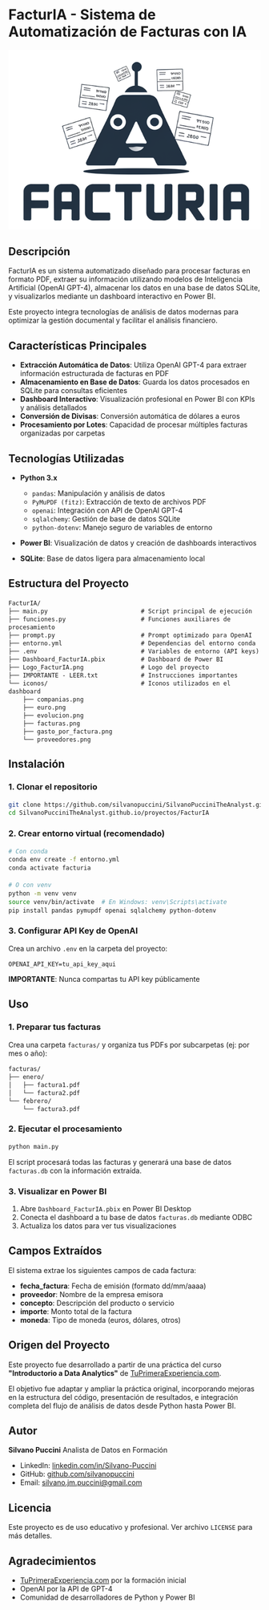 # FacturIA - Sistema de Automatización de Facturas con IA

![FacturIA](Logo_FacturIA.png)

## Descripción

FacturIA es un sistema automatizado diseñado para procesar facturas en formato PDF, extraer su información utilizando modelos de Inteligencia Artificial (OpenAI GPT-4), almacenar los datos en una base de datos SQLite, y visualizarlos mediante un dashboard interactivo en Power BI.

Este proyecto integra tecnologías de análisis de datos modernas para optimizar la gestión documental y facilitar el análisis financiero.

## Características Principales

- **Extracción Automática de Datos**: Utiliza OpenAI GPT-4 para extraer información estructurada de facturas en PDF
- **Almacenamiento en Base de Datos**: Guarda los datos procesados en SQLite para consultas eficientes
- **Dashboard Interactivo**: Visualización profesional en Power BI con KPIs y análisis detallados
- **Conversión de Divisas**: Conversión automática de dólares a euros
- **Procesamiento por Lotes**: Capacidad de procesar múltiples facturas organizadas por carpetas

## Tecnologías Utilizadas

- **Python 3.x**
  - `pandas`: Manipulación y análisis de datos
  - `PyMuPDF (fitz)`: Extracción de texto de archivos PDF
  - `openai`: Integración con API de OpenAI GPT-4
  - `sqlalchemy`: Gestión de base de datos SQLite
  - `python-dotenv`: Manejo seguro de variables de entorno

- **Power BI**: Visualización de datos y creación de dashboards interactivos

- **SQLite**: Base de datos ligera para almacenamiento local

## Estructura del Proyecto

```
FacturIA/
├── main.py                          # Script principal de ejecución
├── funciones.py                     # Funciones auxiliares de procesamiento
├── prompt.py                        # Prompt optimizado para OpenAI
├── entorno.yml                      # Dependencias del entorno conda
├── .env                             # Variables de entorno (API keys)
├── Dashboard_FacturIA.pbix          # Dashboard de Power BI
├── Logo_FacturIA.png                # Logo del proyecto
├── IMPORTANTE - LEER.txt            # Instrucciones importantes
└── iconos/                          # Iconos utilizados en el dashboard
    ├── companias.png
    ├── euro.png
    ├── evolucion.png
    ├── facturas.png
    ├── gasto_por_factura.png
    └── proveedores.png
```

## Instalación

### 1. Clonar el repositorio

```bash
git clone https://github.com/silvanopuccini/SilvanoPucciniTheAnalyst.github.io.git
cd SilvanoPucciniTheAnalyst.github.io/proyectos/FacturIA
```

### 2. Crear entorno virtual (recomendado)

```bash
# Con conda
conda env create -f entorno.yml
conda activate facturia

# O con venv
python -m venv venv
source venv/bin/activate  # En Windows: venv\Scripts\activate
pip install pandas pymupdf openai sqlalchemy python-dotenv
```

### 3. Configurar API Key de OpenAI

Crea un archivo `.env` en la carpeta del proyecto:

```
OPENAI_API_KEY=tu_api_key_aqui
```

**IMPORTANTE**: Nunca compartas tu API key públicamente

## Uso

### 1. Preparar tus facturas

Crea una carpeta `facturas/` y organiza tus PDFs por subcarpetas (ej: por mes o año):

```
facturas/
├── enero/
│   ├── factura1.pdf
│   └── factura2.pdf
└── febrero/
    └── factura3.pdf
```

### 2. Ejecutar el procesamiento

```bash
python main.py
```

El script procesará todas las facturas y generará una base de datos `facturas.db` con la información extraída.

### 3. Visualizar en Power BI

1. Abre `Dashboard_FacturIA.pbix` en Power BI Desktop
2. Conecta el dashboard a tu base de datos `facturas.db` mediante ODBC
3. Actualiza los datos para ver tus visualizaciones

## Campos Extraídos

El sistema extrae los siguientes campos de cada factura:

- **fecha_factura**: Fecha de emisión (formato dd/mm/aaaa)
- **proveedor**: Nombre de la empresa emisora
- **concepto**: Descripción del producto o servicio
- **importe**: Monto total de la factura
- **moneda**: Tipo de moneda (euros, dólares, otros)

## Origen del Proyecto

Este proyecto fue desarrollado a partir de una práctica del curso **"Introductorio a Data Analytics"** de [TuPrimeraExperiencia.com](https://www.tuprimeraexperiencia.com).

El objetivo fue adaptar y ampliar la práctica original, incorporando mejoras en la estructura del código, presentación de resultados, e integración completa del flujo de análisis de datos desde Python hasta Power BI.

## Autor

**Silvano Puccini**
Analista de Datos en Formación

- LinkedIn: [linkedin.com/in/Silvano-Puccini](https://www.linkedin.com/in/Silvano-Puccini)
- GitHub: [github.com/silvanopuccini](https://github.com/silvanopuccini)
- Email: silvano.jm.puccini@gmail.com

## Licencia

Este proyecto es de uso educativo y profesional. Ver archivo `LICENSE` para más detalles.

## Agradecimientos

- [TuPrimeraExperiencia.com](https://www.tuprimeraexperiencia.com) por la formación inicial
- OpenAI por la API de GPT-4
- Comunidad de desarrolladores de Python y Power BI
